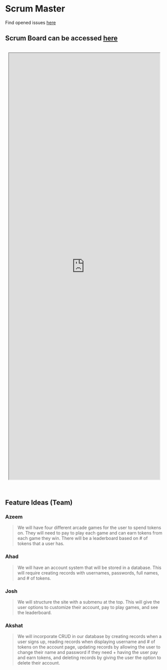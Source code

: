 # Scrum Master

Find opened issues [here](https://github.com/Azeem-Khan1/TripleAJv3/issues)

## Scrum Board can be accessed [here](https://github.com/users/Azeem-Khan1/projects/1)

<iframe src="https://github.com/users/Azeem-Khan1/projects/1"></iframe>
<style>
    iframe {
        width: 96%;
        height: 35%;
        margin-top: 15px;
        margin-bottom: 30px;
        margin-right: 2%;
        margin-left: 2%;
    }
</style>

## Feature Ideas (Team)

### Azeem

> We will have four different arcade games for the user to spend tokens on. They will need to pay to play each game and can earn tokens from each game they win. There will be a leaderboard based on # of tokens that a user has.

### Ahad

> We will have an account system that will be stored in a database. This will require creating records with usernames, passwords, full names, and # of tokens.

### Josh

> We will structure the site with a submenu at the top. This will give the user options to customize their account, pay to play games, and see the leaderboard.


### Akshat

> We will incorporate CRUD in our database by creating records when a user signs up, reading records when displaying username and # of tokens on the account page, updating records by allowing the user to change their name and password if they need + having the user pay and earn tokens, and deleting records by giving the user the option to delete their account.

